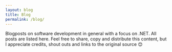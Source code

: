 ```yaml
---
layout: blog
title: Blog
permalink: /blog/
---
```

Blogposts on software development in general with a focus on .NET. All posts are listed here. Feel free to share, copy
and distribute this content, but I appreciate credits, shout outs and links to the original source 😊